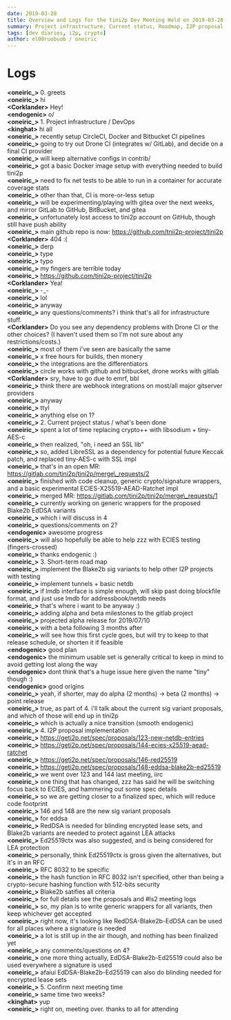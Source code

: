 ```yaml
---
date: 2019-03-28
title: Overview and Logs for the tini2p Dev Meeting Held on 2019-03-28
summary: Project infrastructure, Current status, Roadmap, I2P proposal implementation, and miscellaneous
tags: [dev diaries, i2p, crypto]
author: el00ruobuob / oneiric
---
```


# Logs

**\<oneiric\_>** 0. greets  
**\<oneiric\_>** hi  
**\<Corklander>** Hey!  
**\<endogenic>** o/  
**\<oneiric\_>** 1. Project infrastructure / DevOps  
**\<kinghat>** hi all  
**\<oneiric\_>** recently setup CircleCI, Docker and Bitbucket CI pipelines  
**\<oneiric\_>** going to try out Drone CI (integrates w/ GitLab), and decide on a final CI provider  
**\<oneiric\_>** will keep alternative configs in contrib/  
**\<oneiric\_>** got a basic Docker image setup with everything needed to build tini2p    
**\<oneiric\_>** need to fix net tests to be able to run in a container for accurate coverage stats  
**\<oneiric\_>** other than that, CI is more-or-less setup  
**\<oneiric\_>** will be experimenting/playing with gitea over the next weeks, and mirror GitLab to GitHub, BitBucket, and gitea  
**\<oneiric\_>** unfortunately lost access to tini2p account on GitHub, though still have push ability  
**\<oneiric\_>** main github repo is now: https://github.com/tnii2p-project/tini2p  
**\<Corklander>** 404 :(  
**\<oneiric\_>** derp  
**\<oneiric\_>** type  
**\<oneiric\_>** typo  
**\<oneiric\_>** my fingers are terrible today  
**\<oneiric\_>** https://github.com/tini2p-project/tini2p  
**\<Corklander>** Yea!  
**\<oneiric\_>** -\_-  
**\<oneiric\_>** lol  
**\<oneiric\_>** anyway  
**\<oneiric\_>** any questions/comments? i think that's all for infrastructure stuff.  
**\<Corklander>** Do you see any dependency problems with Drone CI or the other choices? (I haven't used them so I'm not sure about any restrictions/costs.)  
**\<oneiric\_>** most of them i've seen are basically the same  
**\<oneiric\_>** x free hours for builds, then monery  
**\<oneiric\_>** the integrations are the differentiators  
**\<oneiric\_>** circle works with github and bitbucket, drone works with gitlab  
**\<Corklander>** sry, have to go due to emrf, bbl  
**\<oneiric\_>** think there are webhook integrations on most/all major gitserver providers  
**\<oneiric\_>** anyway  
**\<oneiric\_>** ttyl  
**\<oneiric\_>** anything else on 1?  
**\<oneiric\_>** 2. Current project status / what's been done  
**\<oneiric\_>** spent a lot of time replacing crypto++ with libsodium + tiny-AES-c  
**\<oneiric\_>** then realized, "oh, i need an SSL lib"  
**\<oneiric\_>** so, added LibreSSL as a dependency for potential future Keccak patch, and replaced tiny-AES-c with SSL impl  
**\<oneiric\_>** that's in an open MR: https://gitlab.com/tini2p/tini2p/merge\_requests/2  
**\<oneiric\_>** finished with code cleanup, generic crypto/signature wrappers, and a basic experimental ECIES-X25519-AEAD-Ratchet impl  
**\<oneiric\_>** merged MR: https://gitlab.com/tini2p/tini2p/merge\_requests/1  
**\<oneiric\_>** currently working on generic wrappers for the proposed Blake2b EdDSA variants  
**\<oneiric\_>** which i will discuss in 4  
**\<oneiric\_>** questions/comments on 2?  
**\<endogenic>** awesome progress  
**\<oneiric\_>** will also hopefully be able to help zzz with ECIES testing (fingers-crossed)  
**\<oneiric\_>** thanks endogenic :)  
**\<oneiric\_>** 3. Short-term road map  
**\<oneiric\_>** implement the Blake2b sig variants to help other I2P projects with testing  
**\<oneiric\_>** implement tunnels + basic netdb  
**\<oneiric\_>** if lmdb interface is simple enough, will skip past doing blockfile format, and just use lmdb for addressbook/netdb needs  
**\<oneiric\_>** that's where i want to be anyway :)  
**\<oneiric\_>** adding alpha and beta milestones to the gitlab project  
**\<oneiric\_>** projected alpha release for 2019/07/10  
**\<oneiric\_>** with a beta following 3 months after  
**\<oneiric\_>** will see how this first cycle goes, but will try to keep to that release schedule, or shorten it if feasible  
**\<endogenic>** good plan  
**\<endogenic>** the minimum usable set is generally critical to keep in mind to avoid getting lost along the way  
**\<endogenic>** dont think that's a huge issue here given the name "tiny" though :)  
**\<endogenic>** good origins  
**\<oneiric\_>** yeah, if shorter, may do alpha (2 months) -> beta (2 months) -> point release  
**\<oneiric\_>** true, as part of 4. i'll talk about the current sig variant proposals, and which of those will end up in tini2p  
**\<oneiric\_>** which is actually a nice transition (smooth endogenic)  
**\<oneiric\_>** 4. I2P proposal implementation  
**\<oneiric\_>** https://geti2p.net/spec/proposals/123-new-netdb-entries  
**\<oneiric\_>** https://geti2p.net/spec/proposals/144-ecies-x25519-aead-ratchet  
**\<oneiric\_>** https://geti2p.net/spec/proposals/146-red25519  
**\<oneiric\_>** https://geti2p.net/spec/proposals/148-eddsa-blake2b-ed25519  
**\<oneiric\_>** we went over 123 and 144 last meeting, iirc  
**\<oneiric\_>** one thing that has changed, zzz has said he will be switching focus back to ECIES, and hammering out some spec details  
**\<oneiric\_>** so we are getting closer to a finalized spec, which will reduce code footprint  
**\<oneiric\_>** 146 and 148 are the new sig variant proposals  
**\<oneiric\_>** for eddsa  
**\<oneiric\_>** RedDSA is needed for blinding encrypted lease sets, and Blake2b variants are needed to protect against LEA attacks  
**\<oneiric\_>** Ed25519ctx was also suggested, and is being considered for LEA protection  
**\<oneiric\_>** personally, think Ed25519ctx is gross given the alternatives, but it's in an RFC  
**\<oneiric\_>** RFC 8032 to be specific  
**\<oneiric\_>** the hash function in RFC 8032 isn't specified, other than being a crypto-secure hashing function with 512-bits security  
**\<oneiric\_>** Blake2b satifies all criteria  
**\<oneiric\_>** for full details see the proposals and #ls2 meeting logs  
**\<oneiric\_>** so, my plan is to write generic wrappers for all variants, then keep whichever get accepted  
**\<oneiric\_>** right now, it's looking like RedDSA-Blake2b-EdDSA can be used for all places where a signature is needed  
**\<oneiric\_>** a lot is still up in the air though, and nothing has been finalized yet  
**\<oneiric\_>** any comments/questions on 4?  
**\<oneiric\_>** one more thing actually, EdDSA-Blake2b-Ed25519 could also be used everywhere a signature is used  
**\<oneiric\_>** afaiui EdDSA-Blake2b-Ed25519 can also do blinding needed for encrypted lease sets  
**\<oneiric\_>** 5. Confirm next meeting time  
**\<oneiric\_>** same time two weeks?  
**\<kinghat>** yup  
**\<oneiric\_>** right on, meeting over. thanks to all for attending  
